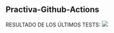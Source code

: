 ## Practiva-Github-Actions














<inicio>
RESULTADO DE LOS ÚLTIMOS TESTS: 
<img src="https://img.shields.io/badge/tested with-Cypress-04C38E.svg">
<fin>